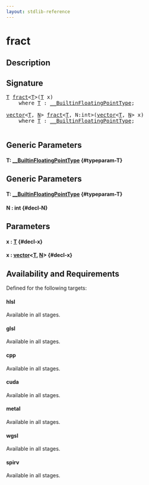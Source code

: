 ```yaml
---
layout: stdlib-reference
---
```


# fract

## Description





## Signature 

<pre>
<a href="/stdlib-reference/global-decls/fract#typeparam-T" class="code_type">T</a> <a href="/stdlib-reference/global-decls/fract">fract</a>&lt;<a href="/stdlib-reference/global-decls/fract#typeparam-T" class="code_type">T</a>&gt;(<a href="/stdlib-reference/global-decls/fract#typeparam-T" class="code_type">T</a> x)
    <span class='code_keyword'>where</span> <a href="/stdlib-reference/global-decls/fract#typeparam-T" class="code_type">T</a> : <a href="/stdlib-reference/interfaces/BuiltinFloatingPointType/index">__BuiltinFloatingPointType</a>;

<a href="/stdlib-reference/types/vector/index">vector</a>&lt;<a href="/stdlib-reference/types/vector/index#typeparam-T" class="code_type">T</a>, <a href="/stdlib-reference/types/vector/index#decl-N" class="code_var">N</a>&gt; <a href="/stdlib-reference/global-decls/fract">fract</a>&lt;<a href="/stdlib-reference/global-decls/fract#typeparam-T" class="code_type">T</a>, N:int&gt;(<a href="/stdlib-reference/types/vector/index">vector</a>&lt;<a href="/stdlib-reference/types/vector/index#typeparam-T" class="code_type">T</a>, <a href="/stdlib-reference/types/vector/index#decl-N" class="code_var">N</a>&gt; x)
    <span class='code_keyword'>where</span> <a href="/stdlib-reference/global-decls/fract#typeparam-T" class="code_type">T</a> : <a href="/stdlib-reference/interfaces/BuiltinFloatingPointType/index">__BuiltinFloatingPointType</a>;

</pre>

## Generic Parameters

#### T: [\_\_BuiltinFloatingPointType](/stdlib-reference/interfaces/BuiltinFloatingPointType/index) {#typeparam-T}

## Generic Parameters

#### T: [\_\_BuiltinFloatingPointType](/stdlib-reference/interfaces/BuiltinFloatingPointType/index) {#typeparam-T}
#### N  : int {#decl-N}

## Parameters

#### x  : [T](/stdlib-reference/global-decls/fract#typeparam-T) {#decl-x}
#### x  : [vector](/stdlib-reference/types/vector/index)\<[T](/stdlib-reference/types/vector/index#typeparam-T), [N](/stdlib-reference/types/vector/index#decl-N)\> {#decl-x}

## Availability and Requirements

Defined for the following targets:

#### hlsl
Available in all stages.

#### glsl
Available in all stages.

#### cpp
Available in all stages.

#### cuda
Available in all stages.

#### metal
Available in all stages.

#### wgsl
Available in all stages.

#### spirv
Available in all stages.



